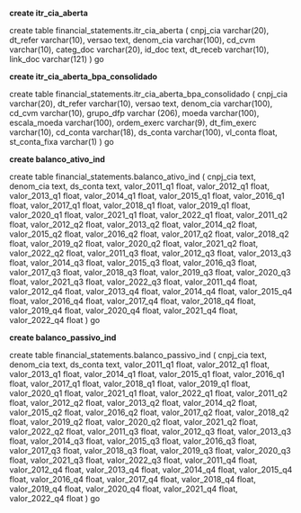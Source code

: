 **create itr_cia_aberta**

create table financial_statements.itr_cia_aberta
(
   	cnpj_cia varchar(20),
	dt_refer varchar(10),
	versao text,
	denom_cia varchar(100),
   	cd_cvm varchar(10),
	categ_doc varchar(20),
	id_doc text,
	dt_receb varchar(10),
	link_doc varchar(121)
)
go


**create itr_cia_aberta_bpa_consolidado**

create table financial_statements.itr_cia_aberta_bpa_consolidado
(
    cnpj_cia varchar(20),
    dt_refer varchar(10),
	versao text,
	denom_cia varchar(100),
    cd_cvm varchar(10),
	grupo_dfp varchar (206),
	moeda varchar(100),
	escala_moeda varchar(100),
	ordem_exerc varchar(9),
	dt_fim_exerc varchar(10),
	cd_conta varchar(18),
    ds_conta varchar(100),
	vl_conta float,
	st_conta_fixa varchar(1)
)
go


**create balanco_ativo_ind**

create table financial_statements.balanco_ativo_ind
(
	cnpj_cia text,
	denom_cia text,
	ds_conta text,
	valor_2011_q1 float,
    valor_2012_q1 float,
	valor_2013_q1 float,
	valor_2014_q1 float,
	valor_2015_q1 float,
	valor_2016_q1 float,
	valor_2017_q1 float,
	valor_2018_q1 float,
	valor_2019_q1 float,
	valor_2020_q1 float,
	valor_2021_q1 float,
    valor_2022_q1 float,
	valor_2011_q2 float,
    valor_2012_q2 float,
	valor_2013_q2 float,
	valor_2014_q2 float,
	valor_2015_q2 float,
	valor_2016_q2 float,
	valor_2017_q2 float,
	valor_2018_q2 float,
	valor_2019_q2 float,
	valor_2020_q2 float,
	valor_2021_q2 float,
    valor_2022_q2 float,
	valor_2011_q3 float,
    valor_2012_q3 float,
	valor_2013_q3 float,
	valor_2014_q3 float,
	valor_2015_q3 float,
	valor_2016_q3 float,
	valor_2017_q3 float,
	valor_2018_q3 float,
	valor_2019_q3 float,
	valor_2020_q3 float,
	valor_2021_q3 float,
    valor_2022_q3 float,
	valor_2011_q4 float,
    valor_2012_q4 float,
	valor_2013_q4 float,
	valor_2014_q4 float,
	valor_2015_q4 float,
	valor_2016_q4 float,
	valor_2017_q4 float,
	valor_2018_q4 float,
	valor_2019_q4 float,
	valor_2020_q4 float,
	valor_2021_q4 float,
    valor_2022_q4 float
) 
go

**create balanco_passivo_ind**

create table financial_statements.balanco_passivo_ind
(
	cnpj_cia text,
	denom_cia text,
	ds_conta text,
	valor_2011_q1 float,
    valor_2012_q1 float,
	valor_2013_q1 float,
	valor_2014_q1 float,
	valor_2015_q1 float,
	valor_2016_q1 float,
	valor_2017_q1 float,
	valor_2018_q1 float,
	valor_2019_q1 float,
	valor_2020_q1 float,
	valor_2021_q1 float,
    valor_2022_q1 float,
	valor_2011_q2 float,
    valor_2012_q2 float,
	valor_2013_q2 float,
	valor_2014_q2 float,
	valor_2015_q2 float,
	valor_2016_q2 float,
	valor_2017_q2 float,
	valor_2018_q2 float,
	valor_2019_q2 float,
	valor_2020_q2 float,
	valor_2021_q2 float,
    valor_2022_q2 float,
	valor_2011_q3 float,
    valor_2012_q3 float,
	valor_2013_q3 float,
	valor_2014_q3 float,
	valor_2015_q3 float,
	valor_2016_q3 float,
	valor_2017_q3 float,
	valor_2018_q3 float,
	valor_2019_q3 float,
	valor_2020_q3 float,
	valor_2021_q3 float,
    valor_2022_q3 float,
	valor_2011_q4 float,
    valor_2012_q4 float,
	valor_2013_q4 float,
	valor_2014_q4 float,
	valor_2015_q4 float,
	valor_2016_q4 float,
	valor_2017_q4 float,
	valor_2018_q4 float,
	valor_2019_q4 float,
	valor_2020_q4 float,
	valor_2021_q4 float,
    valor_2022_q4 float
) 
go

